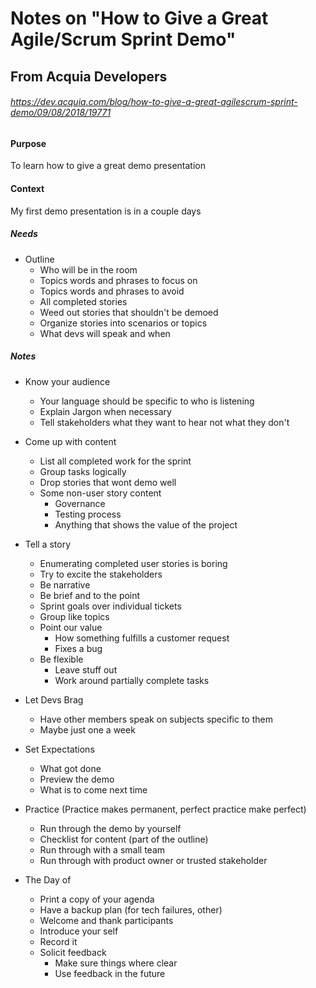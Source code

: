 # Notes on "How to Give a Great Agile/Scrum Sprint Demo"
## From Acquia Developers
###### https://dev.acquia.com/blog/how-to-give-a-great-agilescrum-sprint-demo/09/08/2018/19771

#### Purpose
To learn how to give a great demo presentation

#### Context
My first demo presentation is in a couple days


##### Needs 
* Outline
	* Who will be in the room
	* Topics words and phrases to focus on
	* Topics words and phrases to avoid
	* All completed stories
	* Weed out stories that shouldn't be demoed
	* Organize stories into scenarios or topics
	* What devs will speak and when
	

##### Notes

* Know your audience
	* Your language should be specific to who is listening
	* Explain Jargon when necessary
	* Tell stakeholders what they want to hear not what they don't

* Come up with content
	* List all completed work for the sprint
	* Group tasks logically
	* Drop stories that wont demo well
	* Some non-user story content
		* Governance
		* Testing process
		* Anything that shows the value of the project

* Tell a story
	* Enumerating completed user stories is boring
	* Try to excite the stakeholders
	* Be narrative
	* Be brief and to the point
	* Sprint goals over individual tickets
	* Group like topics
	* Point our value
		* How something fulfills a customer request
		* Fixes a bug
	* Be flexible 
		* Leave stuff out
		* Work around partially complete tasks

* Let Devs Brag
	* Have other members speak on subjects specific to them
	* Maybe just one a week

* Set Expectations 
	* What got done
	* Preview the demo
	* What is to come next time


* Practice (Practice makes permanent, perfect practice make perfect)
	* Run through the demo by yourself
	* Checklist for content (part of the outline)
	* Run through with a small team
	* Run through with product owner or trusted stakeholder

* The Day of
	* Print a copy of your agenda
	* Have a backup plan (for tech failures, other)
	* Welcome and thank participants
	* Introduce your self
	* Record it
	* Solicit feedback 
		* Make sure things where clear
		* Use feedback in the future

